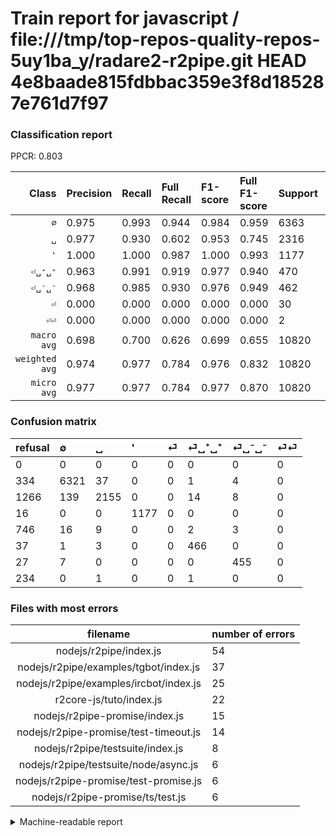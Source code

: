 # Train report for javascript / file:///tmp/top-repos-quality-repos-5uy1ba_y/radare2-r2pipe.git HEAD 4e8baade815fdbbac359e3f8d185287e761d7f97

### Classification report

PPCR: 0.803

| Class | Precision | Recall | Full Recall | F1-score | Full F1-score | Support | Full Support | PPCR |
|------:|:----------|:-------|:------------|:---------|:---------|:--------|:-------------|:-----|
| `∅` | 0.975| 0.993| 0.944| 0.984| 0.959| 6363| 6697| 0.950 |
| `␣` | 0.977| 0.930| 0.602| 0.953| 0.745| 2316| 3582| 0.647 |
| `'` | 1.000| 1.000| 0.987| 1.000| 0.993| 1177| 1193| 0.987 |
| `⏎␣⁺␣⁺` | 0.963| 0.991| 0.919| 0.977| 0.940| 470| 507| 0.927 |
| `⏎␣⁻␣⁻` | 0.968| 0.985| 0.930| 0.976| 0.949| 462| 489| 0.945 |
| `⏎` | 0.000| 0.000| 0.000| 0.000| 0.000| 30| 776| 0.039 |
| `⏎⏎` | 0.000| 0.000| 0.000| 0.000| 0.000| 2| 236| 0.008 |
| `macro avg` | 0.698| 0.700| 0.626| 0.699| 0.655| 10820| 13480| 0.803 |
| `weighted avg` | 0.974| 0.977| 0.784| 0.976| 0.832| 10820| 13480| 0.803 |
| `micro avg` | 0.977| 0.977| 0.784| 0.977| 0.870| 10820| 13480| 0.803 |

### Confusion matrix

|refusal|  ∅| ␣| '| ⏎| ⏎␣⁺␣⁺| ⏎␣⁻␣⁻| ⏎⏎| 
|:---|:---|:---|:---|:---|:---|:---|:---|
|0 |0 |0 |0 |0 |0 |0 |0 |
|334 |6321 |37 |0 |0 |1 |4 |0 |
|1266 |139 |2155 |0 |0 |14 |8 |0 |
|16 |0 |0 |1177 |0 |0 |0 |0 |
|746 |16 |9 |0 |0 |2 |3 |0 |
|37 |1 |3 |0 |0 |466 |0 |0 |
|27 |7 |0 |0 |0 |0 |455 |0 |
|234 |0 |1 |0 |0 |1 |0 |0 |

### Files with most errors

| filename | number of errors|
|:----:|:-----|
| nodejs/r2pipe/index.js | 54 |
| nodejs/r2pipe/examples/tgbot/index.js | 37 |
| nodejs/r2pipe/examples/ircbot/index.js | 25 |
| r2core-js/tuto/index.js | 22 |
| nodejs/r2pipe-promise/index.js | 15 |
| nodejs/r2pipe-promise/test-timeout.js | 14 |
| nodejs/r2pipe/testsuite/index.js | 8 |
| nodejs/r2pipe/testsuite/node/async.js | 6 |
| nodejs/r2pipe-promise/test-promise.js | 6 |
| nodejs/r2pipe-promise/ts/test.js | 6 |

<details>
    <summary>Machine-readable report</summary>
```json
{
  "cl_report": {"\u0027": {"f1-score": 1.0, "precision": 1.0, "recall": 1.0, "support": 1177}, "macro avg": {"f1-score": 0.6986722757003854, "precision": 0.6975829262241433, "recall": 0.7000315398407567, "support": 10820}, "micro avg": {"f1-score": 0.9772643253234751, "precision": 0.9772643253234751, "recall": 0.9772643253234751, "support": 10820}, "weighted avg": {"f1-score": 0.9756590574065693, "precision": 0.9744270581045653, "recall": 0.9772643253234751, "support": 10820}, "\u2205": {"f1-score": 0.9840429672297034, "precision": 0.9748611967921036, "recall": 0.9933993399339934, "support": 6363}, "\u23ce": {"f1-score": 0.0, "precision": 0.0, "recall": 0.0, "support": 30}, "\u23ce\u23ce": {"f1-score": 0.0, "precision": 0.0, "recall": 0.0, "support": 2}, "\u23ce\u2423\u207a\u2423\u207a": {"f1-score": 0.9769392033542977, "precision": 0.9628099173553719, "recall": 0.9914893617021276, "support": 470}, "\u23ce\u2423\u207b\u2423\u207b": {"f1-score": 0.9763948497854077, "precision": 0.9680851063829787, "recall": 0.9848484848484849, "support": 462}, "\u2423": {"f1-score": 0.9533289095332891, "precision": 0.9773242630385488, "recall": 0.9304835924006909, "support": 2316}},
  "cl_report_full": {"\u0027": {"f1-score": 0.9932489451476794, "precision": 1.0, "recall": 0.9865884325230512, "support": 1193}, "macro avg": {"f1-score": 0.6552141150674673, "precision": 0.6975829262241433, "recall": 0.6259522278410216, "support": 13480}, "micro avg": {"f1-score": 0.8702880658436215, "precision": 0.9772643253234751, "recall": 0.7844213649851632, "support": 13480}, "weighted avg": {"f1-score": 0.8320991809586843, "precision": 0.9038545393354043, "recall": 0.7844213649851632, "support": 13480}, "\u2205": {"f1-score": 0.9591078066914498, "precision": 0.9748611967921036, "recall": 0.9438554576676124, "support": 6697}, "\u23ce": {"f1-score": 0.0, "precision": 0.0, "recall": 0.0, "support": 776}, "\u23ce\u23ce": {"f1-score": 0.0, "precision": 0.0, "recall": 0.0, "support": 236}, "\u23ce\u2423\u207a\u2423\u207a": {"f1-score": 0.9404641775983854, "precision": 0.9628099173553719, "recall": 0.9191321499013807, "support": 507}, "\u23ce\u2423\u207b\u2423\u207b": {"f1-score": 0.9489051094890509, "precision": 0.9680851063829787, "recall": 0.9304703476482618, "support": 489}, "\u2423": {"f1-score": 0.744772766545706, "precision": 0.9773242630385488, "recall": 0.6016192071468454, "support": 3582}},
  "ppcr": 0.8026706231454006
}
```
</details>

